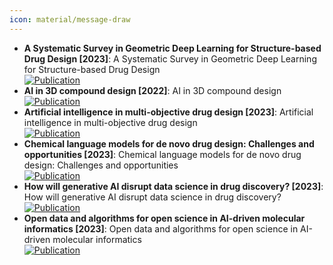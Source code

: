 ```yaml
---
icon: material/message-draw
---
```


- **A Systematic Survey in Geometric Deep Learning for Structure-based Drug Design [2023]**: A Systematic Survey in Geometric Deep Learning for Structure-based Drug Design  
	[![Publication](https://img.shields.io/badge/Publication-Citations:N/A-blue?style=for-the-badge&logo=bookstack)](2306.11768) 
- **AI in 3D compound design [2022]**: AI in 3D compound design  
	[![Publication](https://img.shields.io/badge/Publication-Citations:7-blue?style=for-the-badge&logo=bookstack)](https://doi.org/10.1016/j.sbi.2021.102326) 
- **Artificial intelligence in multi-objective drug design [2023]**: Artificial intelligence in multi-objective drug design  
	[![Publication](https://img.shields.io/badge/Publication-Citations:38-blue?style=for-the-badge&logo=bookstack)](https://doi.org/10.1016/j.sbi.2023.102537) 
- **Chemical language models for de novo drug design: Challenges and opportunities [2023]**: Chemical language models for de novo drug design: Challenges and opportunities  
	[![Publication](https://img.shields.io/badge/Publication-Citations:43-blue?style=for-the-badge&logo=bookstack)](https://doi.org/10.1016/j.sbi.2023.102527) 
- **How will generative AI disrupt data science in drug discovery? [2023]**: How will generative AI disrupt data science in drug discovery?  
	[![Publication](https://img.shields.io/badge/Publication-Citations:38-blue?style=for-the-badge&logo=bookstack)](https://doi.org/10.1038/s41587-023-01789-6) 
- **Open data and algorithms for open science in AI-driven molecular informatics [2023]**: Open data and algorithms for open science in AI-driven molecular informatics  
	[![Publication](https://img.shields.io/badge/Publication-Citations:10-blue?style=for-the-badge&logo=bookstack)](https://doi.org/10.1016/j.sbi.2023.102542) 
